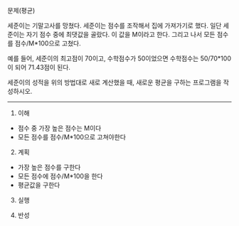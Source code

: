 문제(평균)

세준이는 기말고사를 망쳤다. 세준이는 점수를 조작해서 집에 가져가기로 했다. 일단 세준이는 자기 점수 중에 최댓값을 골랐다. 
이 값을 M이라고 한다. 그리고 나서 모든 점수를 점수/M*100으로 고쳤다.

예를 들어, 세준이의 최고점이 70이고, 수학점수가 50이었으면 수학점수는 50/70*100이 되어 71.43점이 된다.

세준이의 성적을 위의 방법대로 새로 계산했을 때, 새로운 평균을 구하는 프로그램을 작성하시오.

---

1. 이해
- 점수 중 가장 높은 점수는 M이다
- 모든 점수를 점수/M*100으로 고쳐야한다

2. 계획
- 가장 높은 점수를 구한다
- 모든 점수에 점수/M*100을 한다
- 평균값을 구한다

3. 실행

4. 반성
